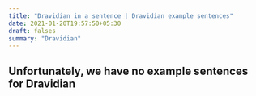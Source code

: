 ```yaml
---
title: "Dravidian in a sentence | Dravidian example sentences"
date: 2021-01-20T19:57:50+05:30
draft: falses
summary: "Dravidian"
---
```

## Unfortunately, we have no example sentences for Dravidian                 
